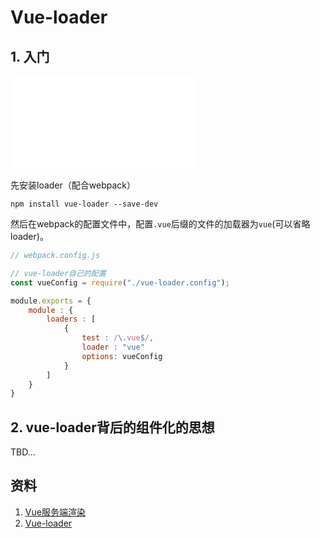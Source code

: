 # Vue-loader

## 1. 入门

![Vue-loader的由来](ssr.md)

先安装loader（配合webpack）

```shell
npm install vue-loader --save-dev
```

然后在webpack的配置文件中，配置`.vue`后缀的文件的加载器为`vue`(可以省略loader)。

```javascript
// webpack.config.js

// vue-loader自己的配置
const vueConfig = require("./vue-loader.config");

module.exports = {
    module : {
        loaders : [
            {
                test : /\.vue$/,
                loader : "vue"
                options: vueConfig
            }
        ]
    }
}
```

## 2. vue-loader背后的组件化的思想

TBD...

## 资料

1. [Vue服务端渲染](http://cn.vuejs.org/guide/ssr.html)
2. [Vue-loader](http://vue-loader.vuejs.org/)

